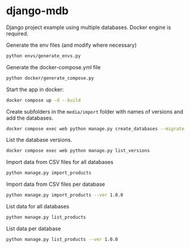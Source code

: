 # django-mdb
Django project example using multiple databases.
Docker engine is required.

Generate the env files (and modify where necessary)
```bash
python envs/generate_envs.py
```

Generate the docker-compose.yml file
```bash
python docker/generate_compose.py
```

Start the app in docker:
```bash
docker compose up -d --build
```

Create subfolders in the `media/import` folder with names of versions and add the databases.
```bash
docker compose exec web python manage.py create_databases --migrate
```

List the database versions.
```bash
docker compose exec web python manage.py list_versions
```

Import data from CSV files for all databases
```bash
python manage.py import_products
```

Import data from CSV files per database
```bash
python manage.py import_products --ver 1.0.0
```

List data for all databases
```bash
python manage.py list_products
```

List data per database
```bash
python manage.py list_products --ver 1.0.0
```